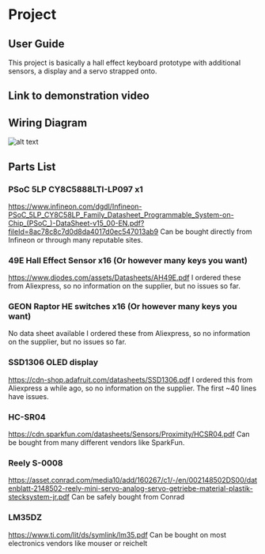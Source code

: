 # Project
## User Guide
This project is basically a hall effect keyboard prototype with additional sensors, a display and a servo strapped onto.

## Link to demonstration video


## Wiring Diagram
![alt text](https://github.com/vermilion00/PSoC-Course/Project/images/circuit.png "Wiring Diagram")

## Parts List
### PSoC 5LP CY8C5888LTI-LP097 x1
https://www.infineon.com/dgdl/Infineon-PSoC_5LP_CY8C58LP_Family_Datasheet_Programmable_System-on-Chip_(PSoC_)-DataSheet-v15_00-EN.pdf?fileId=8ac78c8c7d0d8da4017d0ec547013ab9
Can be bought directly from Infineon or through many reputable sites.

### 49E Hall Effect Sensor x16 (Or however many keys you want)
https://www.diodes.com/assets/Datasheets/AH49E.pdf
I ordered these from Aliexpress, so no information on the supplier, but no issues so far.

### GEON Raptor HE switches x16 (Or however many keys you want)
No data sheet available
I ordered these from Aliexpress, so no information on the supplier, but no issues so far.

### SSD1306 OLED display
https://cdn-shop.adafruit.com/datasheets/SSD1306.pdf
I ordered this from Aliexpress a while ago, so no information on the supplier. The first ~40 lines have issues.

### HC-SR04 
https://cdn.sparkfun.com/datasheets/Sensors/Proximity/HCSR04.pdf
Can be bought from many different vendors like SparkFun.

### Reely S-0008
https://asset.conrad.com/media10/add/160267/c1/-/en/002148502DS00/datenblatt-2148502-reely-mini-servo-analog-servo-getriebe-material-plastik-stecksystem-jr.pdf
Can be safely bought from Conrad

### LM35DZ
https://www.ti.com/lit/ds/symlink/lm35.pdf
Can be bought on most electronics vendors like mouser or reichelt